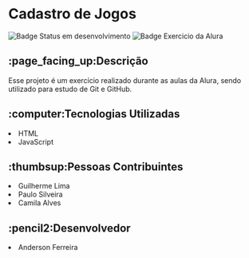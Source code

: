 <h1 aligh=center>Cadastro de Jogos</h1>

![Badge Status em desenvolvimento](https://img.shields.io/badge/Status-Em%20desenvolvimento-blue)
![Badge Exercicio da Alura](https://img.shields.io/badge/Exercicio-Alura-green)

<h2>:page_facing_up:Descrição</h2>
Esse projeto é um exercício realizado durante as aulas da Alura, sendo utilizado para estudo de Git e GitHub.

<h2>:computer:Tecnologias Utilizadas</h2>
<li>HTML</li>
<li>JavaScript</li>

<h2>:thumbsup:Pessoas Contribuintes</h2>
<li>Guilherme Lima</li>
<li>Paulo Silveira</li>
<li>Camila Alves</li>

<h2>:pencil2:Desenvolvedor</h2>
<li>Anderson Ferreira</li>
